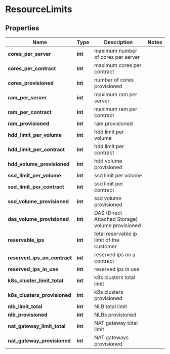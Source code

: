 # ResourceLimits

## Properties
| Name | Type | Description | Notes |
| ------------ | ------------- | ------------- | ------------- |
| **cores_per_server** | **int** | maximum number of cores per server |  |
| **cores_per_contract** | **int** | maximum cores per contract |  |
| **cores_provisioned** | **int** | number of cores provisioned |  |
| **ram_per_server** | **int** | maximum ram per server |  |
| **ram_per_contract** | **int** | maximum ram per contract |  |
| **ram_provisioned** | **int** | ram provisioned |  |
| **hdd_limit_per_volume** | **int** | hdd limit per volume |  |
| **hdd_limit_per_contract** | **int** | hdd limit per contract |  |
| **hdd_volume_provisioned** | **int** | hdd volume provisioned |  |
| **ssd_limit_per_volume** | **int** | ssd limit per volume |  |
| **ssd_limit_per_contract** | **int** | ssd limit per contract |  |
| **ssd_volume_provisioned** | **int** | ssd volume provisioned |  |
| **das_volume_provisioned** | **int** | DAS (Direct Attached Storage) volume provisioned |  |
| **reservable_ips** | **int** | total reservable ip limit of the customer |  |
| **reserved_ips_on_contract** | **int** | reserved ips on a contract |  |
| **reserved_ips_in_use** | **int** | reserved ips in use |  |
| **k8s_cluster_limit_total** | **int** | k8s clusters total limit |  |
| **k8s_clusters_provisioned** | **int** | k8s clusters provisioned |  |
| **nlb_limit_total** | **int** | NLB total limit |  |
| **nlb_provisioned** | **int** | NLBs provisioned |  |
| **nat_gateway_limit_total** | **int** | NAT gateway total limit |  |
| **nat_gateway_provisioned** | **int** | NAT gateways provisioned |  |


